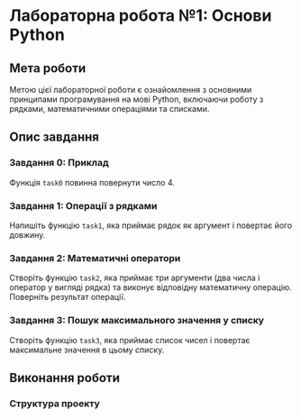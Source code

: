 
# Лабораторна робота №1: Основи Python

## Мета роботи
Метою цієї лабораторної роботи є ознайомлення з основними принципами програмування на мові Python, включаючи роботу з рядками, математичними операціями та списками.

## Опис завдання
### Завдання 0: Приклад
Функція `task0` повинна повернути число 4.

### Завдання 1: Операції з рядками
Напишіть функцію `task1`, яка приймає рядок як аргумент і повертає його довжину.

### Завдання 2: Математичні оператори
Створіть функцію `task2`, яка приймає три аргументи (два числа і оператор у вигляді рядка) та виконує відповідну математичну операцію. Поверніть результат операції.

### Завдання 3: Пошук максимального значення у списку
Створіть функцію `task3`, яка приймає список чисел і повертає максимальне значення в цьому списку.

## Виконання роботи
### Структура проекту
